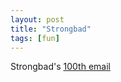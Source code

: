 ```yaml
---
layout: post
title: "Strongbad"
tags: [fun]
---
```


Strongbad's [100th email](http://www.homestarrunner.com/sbemailahundred.html)
